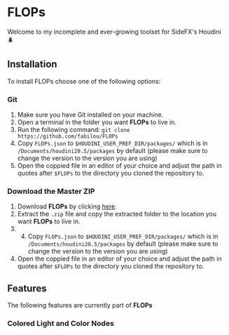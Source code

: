 # FLOPs
Welcome to my incomplete and ever-growing toolset for SideFX's Houdini 🪲

## Installation
To install FLOPs choose one of the following options:

### Git
1. Make sure you have Git installed on your machine.
2. Open a terminal in the folder you want **FLOPs** to live in.
3. Run the following command: `git clone https://github.com/fabilou/FLOPs`
4. Copy `FLOPs.json` to `$HOUDINI_USER_PREF_DIR/packages/` which is in `/Documents/houdini20.5/packages` by default (please make sure to change the version to the version you are using)
5. Open the coppied file in an editor of your choice and adjust the path in quotes after `$FLOPs` to the directory you cloned the repository to.

### Download the Master ZIP
1. Download **FLOPs** by clicking [here](https://github.com/fabilou/FLOPs/archive/refs/heads/main.zip).
2. Extract the `.zip` file and copy the extracted folder to the location you want **FLOPs** to live in.
3. 4. Copy `FLOPs.json` to `$HOUDINI_USER_PREF_DIR/packages/` which is in `/Documents/houdini20.5/packages` by default (please make sure to change the version to the version you are using)
5. Open the coppied file in an editor of your choice and adjust the path in quotes after `$FLOPs` to the directory you cloned the repository to.

## Features
The following features are currently part of **FLOPs**

### Colored Light and Color Nodes

